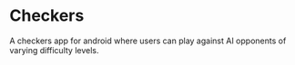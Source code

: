 # Checkers
A checkers app for android where users can play against AI opponents of varying difficulty levels.
